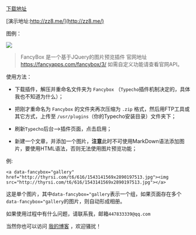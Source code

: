 [下载地址](https://github.com/zzf88521/FancyBox-Typecho)

[演示地址:http://zz8.me/](http://zz8.me/)

图例：

![](http://zz8.me/usr/uploads/2018/11/4203454328.png)


> FancyBox 是一个基于JQuery的图片预览插件 官网地址 https://fancyapps.com/fancybox/3/ 如需自定义功能请查看官网API。

使用方法：
* 下载插件，解压并重命名文件夹为 `Fancybox` （`Typecho`插件机制决定的，具体我也不知道为什么）；

* 把刚才重命名为 `Fancybox` 的文件夹再次压缩为 `.zip` 格式，然后用FTP工具或其它方式，上传至 `/usr/plugins`（你的Typecho安装目录）文件夹下；

* 刷新`Typecho`后台-->插件页面，点击启用；

* 新建一个文章，并添加一个图片，**注意**此时不可使用MarkDown语法添加图片，要使用HTML语法，否则无法使用图片预览功能；


例: 

`<a data-fancybox="gallery" href="http://thyrsi.com/t6/616/1543141569x2890197513.jpg"><img src="http://thyrsi.com/t6/616/1543141569x2890197513.jpg"></a>`

这是单个图片，其中`data-fancybox="gallery`表示一个组，如果页面存在多个`data-fancybox="gallery`的图片，则自动形成相册。

如果使用过程中有什么问题，请联系我，邮箱`447833339@qq.com`

当然你也可以访问 [我的博客](http://zz8.me) ，欢迎骚扰！
